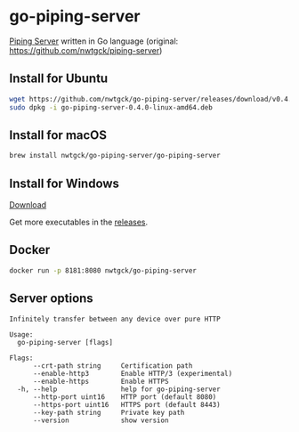 # go-piping-server
[Piping Server](https://github.com/nwtgck/piping-server) written in Go language (original: <https://github.com/nwtgck/piping-server>)

## Install for Ubuntu
```bash
wget https://github.com/nwtgck/go-piping-server/releases/download/v0.4.0/go-piping-server-0.4.0-linux-amd64.deb
sudo dpkg -i go-piping-server-0.4.0-linux-amd64.deb 
```

## Install for macOS
```bash
brew install nwtgck/go-piping-server/go-piping-server
```

## Install for Windows
[Download](https://github.com/nwtgck/go-piping-server/releases/download/v0.4.0/go-piping-server-0.4.0-windows-amd64.zip)

Get more executables in the [releases](https://github.com/nwtgck/go-piping-server/releases).

## Docker

```bash
docker run -p 8181:8080 nwtgck/go-piping-server
```

## Server options

```
Infinitely transfer between any device over pure HTTP

Usage:
  go-piping-server [flags]

Flags:
      --crt-path string     Certification path
      --enable-http3        Enable HTTP/3 (experimental)
      --enable-https        Enable HTTPS
  -h, --help                help for go-piping-server
      --http-port uint16    HTTP port (default 8080)
      --https-port uint16   HTTPS port (default 8443)
      --key-path string     Private key path
      --version             show version
```
